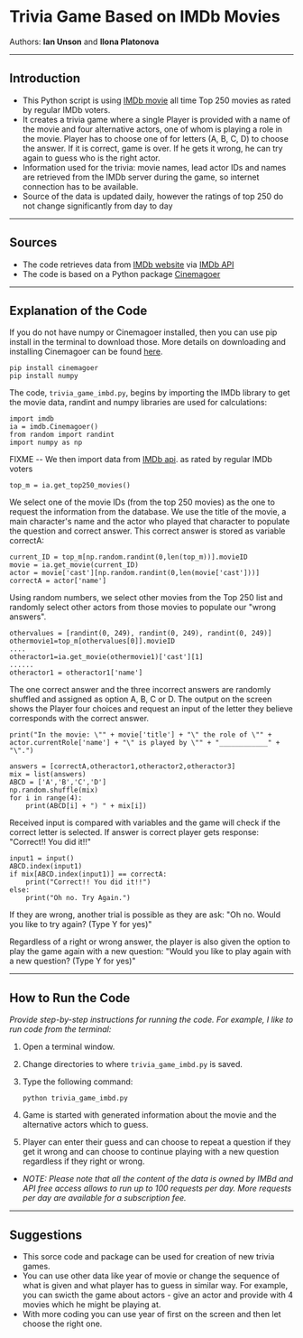 # Trivia Game Based on IMDb Movies

Authors:  **Ian Unson** and **Ilona Platonova**

---

## Introduction
- This Python script is using [IMDb movie](https://www.imdb.com/) all time Top 250 movies as rated by regular IMDb voters.
- It creates a trivia game where a single Player is provided with a name of the movie and four alternative actors, one of whom is playing a role in the movie. Player has to choose one of for letters (A, B, C, D) to choose the answer. If it is correct, game is over. If he gets it wrong, he can try again to guess who is the right actor.
- Information used for the trivia: movie names, lead actor IDs and names are retrieved from the IMDb server during the game, so internet connection has to be available.
- Source of the data is updated daily, however the ratings of top 250 do not change significantly from day to day 

---

## Sources
- The code retrieves data from [IMDb website](https://developer.imdb.com/) via [IMDb API](https://imdb-api.com/)
- The code is based on a Python package [Cinemagoer](https://cinemagoer.github.io/)

---

## Explanation of the Code
If you do not have numpy or Cinemagoer installed, then you can use pip install in the terminal to download those. More details on downloading and installing Cinemagoer can be found [here](https://cinemagoer.github.io/).
```
pip install cinemagoer
pip install numpy
```

The code, `trivia_game_imbd.py`, begins by importing the IMDb library to get the movie data, randint and numpy libraries are used for calculations:
```
import imdb
ia = imdb.Cinemagoer()
from random import randint
import numpy as np
```

FIXME -- We then import data from [IMDb api](https://imdb-api.com/).  as rated by regular IMDb voters
```
top_m = ia.get_top250_movies()
```
We select one of the movie IDs (from the top 250 movies) as the one to request the information from the database. We use the title of the movie, a main character's name and the actor who played that character to populate the question and correct answer. This correct answer is stored as variable correctA:
```
current_ID = top_m[np.random.randint(0,len(top_m))].movieID
movie = ia.get_movie(current_ID)
actor = movie['cast'][np.random.randint(0,len(movie['cast']))]
correctA = actor['name']
```
Using random numbers, we select other movies from the Top 250 list and randomly select other actors from those movies to populate our "wrong answers". 
```
othervalues = [randint(0, 249), randint(0, 249), randint(0, 249)]
othermovie1=top_m[othervalues[0]].movieID
....
otheractor1=ia.get_movie(othermovie1)['cast'][1]
......
otheractor1 = otheractor1['name']
```
The one correct answer and the three incorrect answers are randomly shuffled and assigned as option A, B, C or D.
The output on the screen shows the Player four choices and request an input of the letter they believe corresponds with the correct answer.
```
print("In the movie: \"" + movie['title'] + "\" the role of \"" + actor.currentRole['name'] + "\" is played by \"" + "____________" + "\".")

answers = [correctA,otheractor1,otheractor2,otheractor3]
mix = list(answers)
ABCD = ['A','B','C','D']
np.random.shuffle(mix)
for i in range(4):
    print(ABCD[i] + ") " + mix[i])
```

Received input is compared with variables and the game will check if the correct letter is selected.
If answer is correct player gets response: "Correct!! You did it!!"
```
input1 = input()
ABCD.index(input1)
if mix[ABCD.index(input1)] == correctA:
    print("Correct!! You did it!!")
else:
    print("Oh no. Try Again.")
```
If they are wrong, another trial is possible as they are ask: "Oh no. Would you like to try again? (Type Y for yes)"

Regardless of a right or wrong answer, the player is also given the option to play the game again with a new question: "Would you like to play again with a new question? (Type Y for yes)"

---

## How to Run the Code
*Provide step-by-step instructions for running the code.  For example, I like to run code from the terminal:*
1. Open a terminal window.

2. Change directories to where `trivia_game_imbd.py` is saved.

3. Type the following command:
	```
	python trivia_game_imbd.py
	```
4. Game is started with generated information about the movie and the alternative actors which to guess.
5. Player can enter their guess and can choose to repeat a question if they get it wrong and can choose to continue playing with a new question regardless if they right or wrong.

- *NOTE: Please note that all the content of the data is owned by IMBd and API free access allows to run up to 100 requests per day. More requests per day are available for a subscription fee.*

---

## Suggestions
- This sorce code and package can be used for creation of new trivia games. 
- You can use other data like year of movie or change the sequence of what is given and what player has to guess in similar way. For example, you can swicth the game about actors - give an actor and provide with 4 movies which he might be playing at. 
- With more coding you can use year of first on the screen and then let choose the right one.
